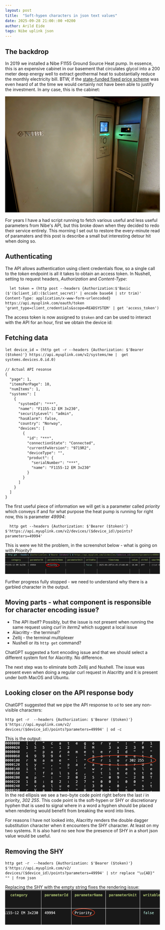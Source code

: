 ```yaml
---
layout: post
title:  "Soft-hypen characters in json text values"
date: 2025-09-28 21:00::00 +0200
author: Arild Eide
tags: Nibe uplink json
---
```



## The backdrop
In 2019 we installed a Nibe F1155 Ground Source Heat pump. In essence, this is an expensive cabinet in our basement that circulates glycol into a 200 meter deep energy well to extract geothermal heat to substantially reduce the monthly electricity bill. BTW, if the [state-funded fixed price scheme](https://www.regjeringen.no/en/aktuelt/norgespris-skal-sikre-forutsigbare-og-stabile-strompriser-for-folk/id3090849/) was even heard of at the time we would certainly not have been able to justify the investment. In any case, this is the cabinet:


![Heat_pump_photo](/images/f1155.jpg)


For years I have a had script running to fetch various useful and less useful parameters from Nibe's API, but this broke down when they decided to redo their service entirely. This morning I set out to restore the every-minute read of paramaters and this post is describe a small but interesting detour hit when doing so.


## Authenticating
The API allows authentication using client credentials flow, so a single call to the *token* endpoint is all it takes to obtain an access token. In Nushell, setting to request headers, *Authorization* and *Content-Type*:
```
  let token = (http post --headers {Authorization:$'Basic ($'($client_id):($client_secret)' | encode base64 | str trim)' Content-Type: application/x-www-form-urlencoded}  https://api.myuplink.com/oauth/token 'grant_type=client_credentials&scope=READSYSTEM' | get 'access_token')
```

The access token is now assigned to `$token` and can be used to interact with the API for an hour, first we obtain the device id:


## Fetching data
```
let device_id = (http get -r --headers {Authorization: $'Bearer ($token)'} https://api.myuplink.com/v2/systems/me |  get systems.devices.0.id.0)

// Actual API resonse
{
  "page": 1,
  "itemsPerPage": 10,
  "numItems": 1,
  "systems": [
    {
      "systemId": "***",
      "name": "F1155-12 EM 3x230",
      "securityLevel": "admin",
      "hasAlarm": false,
      "country": "Norway",
      "devices": [
        {
          "id": "***",
          "connectionState": "Connected",
          "currentFwVersion": "9719R2",
          "deviceType": "",
          "product": {
            "serialNumber": "***",
            "name": "F1155-12 EM 3x230"
          }
        }
      ]
    }
  ]
}
```

The first useful piece of information we will get is a parameter called *priority* which conveys if and for what purpose the heat pump is running for right now, this is parameter *49994*:

```
  http get --headers {Authorization: $'Bearer ($token)'} $'https://api.myuplink.com/v2/devices/($device_id)/points?parameters=49994'
```

This is were we hit the problem, in the screenshot below - what is going on with *Priority*?
![Screenshot character issue](/images/nibe_priority.png)

Further progress fully stopped - we need to understand why there is a garbled character in the output.

## Moving parts - what component is responsible for character encoding issue?

- The API itself? Possibly, but the issue is not present when running the same request using *curl* in *iterm2* which suggest a local issue
- Alacritty - the terminal?
- Zellij - the terminal multiplexer
- Nushell or its `http get` command?

ChatGPT suggested a font encoding issue and that we should select a different system font for Alacritty. No difference.

The next step was to eliminate both Zellij and Nushell. The issue was present even when doing a regular curl request in Alacritty and it is present under both MacOS and Ubuntu.

## Looking closer on the API response body

ChatGPT suggested that we pipe the API response to `od` to see any non-visible characters:
```
http get -r  --headers {Authorization: $'Bearer ($token)'} $'https://api.myuplink.com/v2/
devices/($device_id)/points?parameters=49994' | od -c
```
This is the output:
![Screenshot od](/images/nibe_response_od.png)
In the red ellipsis we see a two-byte code point right before the last *i* in *priority*, *302 255*. This code point is the soft-hypen or SHY or discretionary hyphen that is used to signal where in a word a hyphen should be placed when rendering would benefit from breaking the word into lines.

For reasons I have not looked into, Alacritty renders the double dagger substitution character when it encounters the SHY character. At least on my two systems. It is also hard no see how the presence of SHY in a short json value would be useful.

## Removing the SHY
```
http get -r  --headers {Authorization: $'Bearer ($token)'} $'https://api.myuplink.com/v2/
devices/($device_id)/points?parameters=49994' | str replace "\u{AD}" "" | from json
```
Replacing the SHY with the empty string fixes the rendering issue:
![Screenshot shy removed](/images/nibe_shy_removed.png)
